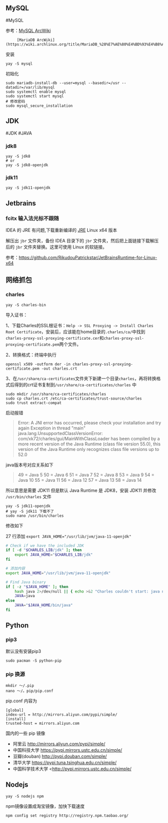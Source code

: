 ## MySQL
#MySQL 

参考：[MySQL ArcWiki](https://wiki.archlinux.org/title/MySQL_(%E7%AE%80%E4%BD%93%E4%B8%AD%E6%96%87))

 		 [MariaDB ArcWiki](https://wiki.archlinux.org/title/MariaDB_%28%E7%AE%80%E4%BD%93%E4%B8%AD%E6%96%87%29)

安装

```shell
yay -S mysql
```

初始化

```shell
sudo mariadb-install-db --user=mysql --basedir=/usr --datadir=/var/lib/mysql
sudo systemctl enable mysql
sudo systemctl start mysql
# 修改密码
sudo mysql_secure_installation
```

## JDK
#JDK #JAVA

### **jdk8**

```shell
yay -S jdk8
# or
yay -S jdk8-openjdk
```

### **jdk11**

```shell
yay -S jdk11-openjdk
```

## Jetbrains

### fcitx 输入法光标不跟随

IDEA 的 JRE 有问题,下载重新编译的 [JRE](https://github.com/RikudouPatrickstar/JetBrainsRuntime-for-Linux-x64/releases/download/2022-04-15_00-02/jbr-linux-x64-2022-04-15_00-02.zip) Linux x64 版本

解压出 `jbr` 文件夹，备份 IDEA 目录下的 `jbr` 文件夹，然后把上面链接下载解压后的 `jbr` 文件夹替换。这里可使用 Linux 的软链接。

参考：https://github.com/RikudouPatrickstar/JetBrainsRuntime-for-Linux-x64

## 网络抓包

### charles

```shell
yay -S charles-bin
```

导入证书：

1、下载Charles的SSL根证书：`Help -> SSL Proxying -> Install Charles Root Certificate`，安装后，应该能在home目录的`.charles/ca/`中找到`charles-proxy-ssl-proxying-certificate.cer`和`charles-proxy-ssl-proxying-certificate.pem`两个文件。

2、转换格式：终端中执行

```shell
openssl x509 -outform der -in charles-proxy-ssl-proxying-certificate.pem -out charles.crt
```

3、在`/usr/share/ca-certificates`文件夹下新建一个目录`charles`，再将转换格式后得到的crt证书复制到`/usr/share/ca-certificates/charles` 中

```shell
sudo mkdir /usr/share/ca-certificates/charles
sudo cp charles.crt /etc/ca-certificates/trust-source/charles
sudo trust extract-compat
```

启动报错

> Error: A JNI error has occurred, please check your installation and try again
> Exception in thread "main" java.lang.UnsupportedClassVersionError: com/xk72/charles/gui/MainWithClassLoader has been compiled by a more recent version of the Java Runtime (class file version 55.0), this version of the Java Runtime only recognizes class file versions up to 52.0

java版本号对应关系如下

> 49 = Java 5
> 50 = Java 6
> 51 = Java 7
> 52 = Java 8
> 53 = Java 9
> 54 = Java 10
> 55 = Java 11
> 56 = Java 12
> 57 = Java 13
> 58 = Java 14

所以意思是需要 JDK11 但是默认 Java Runtime 是 JDK8，安装 JDK11 并修改 `/usr/bin/charles` 文件

```shell
yay -S jdk11-openjdk
# yay -S jdk11 下载不了
sudo nano /usr/bin/charles
```

修改如下

27 行添加 `export JAVA_HOME="/usr/lib/jvm/java-11-openjdk"`

```bash
# Check if we have the included JDK
if [ -d "$CHARLES_LIB/jdk" ]; then
    export JAVA_HOME="$CHARLES_LIB/jdk"
fi

# 添加内容
export JAVA_HOME="/usr/lib/jvm/java-11-openjdk"

# Find Java binary
if [ -z "$JAVA_HOME" ]; then
    hash java 2>/dev/null || { echo >&2 "Charles couldn't start: java not found. Please install java to use Charles."; exit 1; }
    JAVA=java
else
    JAVA="$JAVA_HOME/bin/java"
fi
```

## Python

### pip3

默认没有安装pip3

```shell
sudo pacman -S python-pip
```

### pip 换源

```shell
mkdir ～/.pip
nano ～/。pip/pip.conf
```

pip.conf 内容为

```properties
[global]
index-url = http://mirrors.aliyun.com/pypi/simple/
[install]
trusted-host = mirrors.aliyun.com
```

国内的一些 pip 镜像 

- 阿里云 <http://mirrors.aliyun.com/pypi/simple/> 
- 中国科技大学 <https://pypi.mirrors.ustc.edu.cn/simple/> 
- 豆瓣(douban) <http://pypi.douban.com/simple/> 
- 清华大学 <https://pypi.tuna.tsinghua.edu.cn/simple/> 
- 中国科学技术大学 <http://pypi.mirrors.ustc.edu.cn/simple/

## Nodejs

```shell
yay -S nodejs npm
```

npm镜像设置成淘宝镜像，加快下载速度

```shell
npm config set registry http://registry.npm.taobao.org/
```
